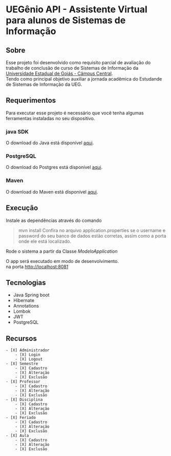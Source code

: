

# UEGênio API - Assistente Virtual para alunos de Sistemas de Informação

## Sobre

Esse projeto foi desenvolvido como requisito parcial de avaliação do trabalho de conclusão de curso de Sistemas de Informação da [Universidade Estadual de Goiás - Câmpus Central](https://ueg.br/campuscentral/).<br/>
Tendo como principal objetivo auxiliar a jornada acadêmica do Estudande de Sistemas de Informação da UEG.

## Requerimentos
Para executar esse projeto é necessário que você tenha algumas ferramentas instaladas no seu dispositivo.

### java SDK
O download do Java está disponível [aqui](https://www.oracle.com/br/java/technologies/downloads/).

### PostgreSQL
O download do Postgres está disponível [aqui](https://www.postgresql.org/download/).

### Maven
O download do Maven está disponível [aqui](https://maven.apache.org/download.cgi).

## Execução
Instale as dependências através do comando 
> mvn install
Confira no arquivo application.properties se o username e password do seu banco de dados estão corretas, assim como a porta onde ele está localizado.

Rode o sistema a partir da Classe *ModeloApplication*

O app será executado em modo de desenvolvimento.<br />
na porta [http://localhost:8081](http://localhost:8081)

## Tecnologias

  * Java Spring boot
  * Hibernate
  * Annotations
  * Lombok
  * JWT
  * PostgreSQL

## Recursos
    - [X] Administrador
        - [X] Login
        - [X] Logout
    - [X] Semestre
        - [X] Cadastro
        - [X] Alteração
        - [X] Exclusão
    - [X] Professor
        - [X] Cadastro
        - [X] Alteração
        - [X] Exclusão
    - [X] Disciplina
        - [X] Cadastro
        - [X] Alteração
        - [X] Exclusão
    - [X] Feriado
        - [X] Cadastro
        - [X] Alteração
        - [X] Exclusão
    - [X] Aula
        - [X] Cadastro
        - [X] Alteração
        - [X] Exclusão
